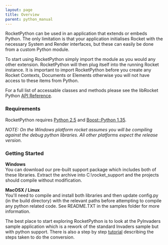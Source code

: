 ```yaml
---
layout: page
title: Overview
parent: python_manual
---
```


RocketPython can be used in an application that extends or embeds Python. The only limitation is that your application initialises Rocket with the necessary System and Render interfaces, but these can easily be done from a custom Python module.

To start using RocketPython simply import the module as you would any other extension. RocketPython will then plug itself into the running Rocket instance. It is important to import RocketPython before you create any Rocket Contexts, Documents or Elements otherwise you will not have access to these items from Python.

For a full list of accessable classes and methods please see the libRocket Python [API Reference](api_reference.md).

### Requirements

RocketPython requires [Python 2.5](http://www.python.org) and [Boost::Python 1.35](http://www.boost.org).

*NOTE: On the Windows platform rocket assumes you will be compiling against the debug python libraries. All other platforms expect the release version.*

### Getting Started

**Windows**  
You can download our pre-built support package which includes both of these libraries. Extract the archive into C:\rocket_support and the projects should compile without modification.

**MacOSX / Linux**  
You'll need to compile and install both libraries and then update config.py (in the build directory) with the relevant paths before attempting to compile any python related code. See README.TXT in the samples folder for more information.

The best place to start exploring RocketPython is to look at the PyInvaders sample application which is a rework of the standard Invaders sample but with python support. There is also a step by step [tutorial](../tutorials/python_event_system.md) describing the steps taken to do the conversion.
